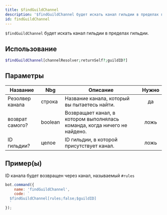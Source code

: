 ```yaml
---
title: $findGuildChannel
description: '$findGuildChannel будет искать канал гильдии в пределах гильдии.'
id: findGuildChannel
---
```


`$findGuildChannel` будет искать канал гильдии в пределах гильдии.

## Использование

```php
$findGuildChannel[channelResolver;returnSelf?;guildID?]
```

## Параметры

| Название        | Nbg     | Описание                                                                  | Нужно |
| --------------- | ------- | ------------------------------------------------------------------------- |:-----:|
| Резолвер канала | строка  | Название канала, который вы пытаетесь найти.                              |  да   |
| возврат самого? | boolean | Возвращает канал, в котором выполнялась команда, когда ничего не найдено. | ложь  |
| ID гильдии?     | целое   | ID гильдии, в которой присутствует канал.                                 | ложь  |

## Пример(ы)

ID канала будет возвращен через канал, называемый `#rules`

```javascript
bot.command({
    name: 'findGuildChannel',
    code: `
  $findGuildChannel[rules;false;$guildID]
  `
});
```
